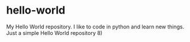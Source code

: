 # hello-world
My Hello World repository.
I like to code in python and learn new things.
Just a simple Hello World repository 8)
